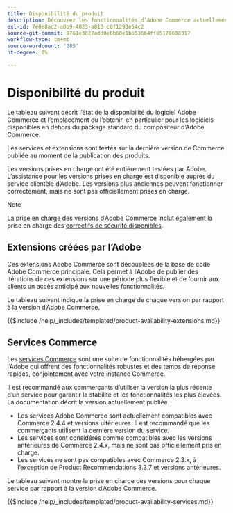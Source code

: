 ```yaml
---
title: Disponibilité du produit
description: Découvrez les fonctionnalités d’Adobe Commerce actuellement prises en charge et vérifiez leur compatibilité avec des versions Adobe Commerce spécifiques.
exl-id: 7e8e8ac2-a0b9-4023-a813-c0f1293e54c2
source-git-commit: 9761e3827add0e8b60e1bb53664ff65170608317
workflow-type: tm+mt
source-wordcount: '285'
ht-degree: 0%

---
```


# Disponibilité du produit

Le tableau suivant décrit l’état de la disponibilité du logiciel Adobe Commerce et l’emplacement où l’obtenir, en particulier pour les logiciels disponibles en dehors du package standard du compositeur d’Adobe Commerce.

Les services et extensions sont testés sur la dernière version de Commerce publiée au moment de la publication des produits.

Les versions prises en charge ont été entièrement testées par Adobe. L’assistance pour les versions prises en charge est disponible auprès du service clientèle d’Adobe. Les versions plus anciennes peuvent fonctionner correctement, mais ne sont pas officiellement prises en charge.

>[!NOTE]
>
>La prise en charge des versions d’Adobe Commerce inclut également la prise en charge des [correctifs de sécurité disponibles](versions.md).

## Extensions créées par l’Adobe

Ces extensions Adobe Commerce sont découplées de la base de code Adobe Commerce principale. Cela permet à l’Adobe de publier des itérations de ces extensions sur une période plus flexible et de fournir aux clients un accès anticipé aux nouvelles fonctionnalités.

Le tableau suivant indique la prise en charge de chaque version par rapport à la version d’Adobe Commerce.

{{$include /help/_includes/templated/product-availability-extensions.md}}

## Services Commerce

Les [services Commerce](https://experienceleague.adobe.com/docs/commerce-merchant-services/user-guides/home.html) sont une suite de fonctionnalités hébergées par l’Adobe qui offrent des fonctionnalités robustes et des temps de réponse rapides, conjointement avec votre instance Commerce.

Il est recommandé aux commerçants d’utiliser la version la plus récente d’un service pour garantir la stabilité et les fonctionnalités les plus élevées. La documentation décrit la version actuellement publiée.

* Les services Adobe Commerce sont actuellement compatibles avec Commerce 2.4.4 et versions ultérieures. Il est recommandé que les commerçants utilisent la dernière version du service.
* Les services sont considérés comme compatibles avec les versions antérieures de Commerce 2.4.x, mais ne sont pas officiellement pris en charge.
* Les services ne sont pas compatibles avec Commerce 2.3.x, à l’exception de Product Recommendations 3.3.7 et versions antérieures.

Le tableau suivant montre la prise en charge des versions pour chaque service par rapport à la version d’Adobe Commerce.

{{$include /help/_includes/templated/product-availability-services.md}}

